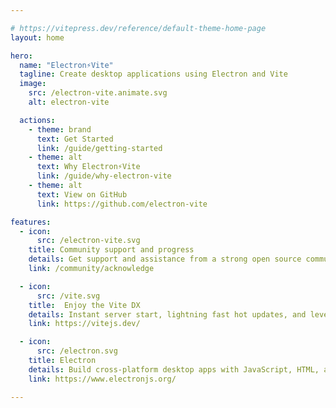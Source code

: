 ```yaml
---

# https://vitepress.dev/reference/default-theme-home-page
layout: home

hero:
  name: "Electron⚡️Vite"
  tagline: Create desktop applications using Electron and Vite
  image:
    src: /electron-vite.animate.svg
    alt: electron-vite

  actions:
    - theme: brand
      text: Get Started
      link: /guide/getting-started
    - theme: alt
      text: Why Electron⚡️Vite
      link: /guide/why-electron-vite
    - theme: alt
      text: View on GitHub
      link: https://github.com/electron-vite

features:
  - icon:
      src: /electron-vite.svg
    title: Community support and progress
    details: Get support and assistance from a strong open source community
    link: /community/acknowledge

  - icon:
      src: /vite.svg
    title:  Enjoy the Vite DX
    details: Instant server start, lightning fast hot updates, and leverage Vite ecosystem plugins.
    link: https://vitejs.dev/

  - icon:
      src: /electron.svg
    title: Electron
    details: Build cross-platform desktop apps with JavaScript, HTML, and CSS
    link: https://www.electronjs.org/

---
```


